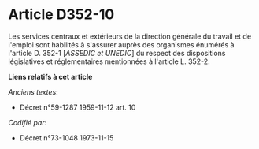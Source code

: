 # Article D352-10

Les services centraux et extérieurs de la direction générale du travail et de l'emploi sont habilités à s'assurer auprès des
organismes énumérés à l'article D. 352-1 [*ASSEDIC et UNEDIC*] du respect des dispositions législatives et réglementaires
mentionnées à l'article L. 352-2.

**Liens relatifs à cet article**

_Anciens textes_:

  - Décret n°59-1287 1959-11-12 art. 10

_Codifié par_:

  - Décret n°73-1048 1973-11-15
